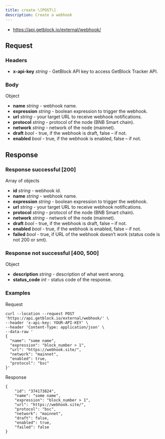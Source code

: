 ```yaml
---
title: create \[POST\]
description: Create a webhook
---
```


- https://api.getblock.io/external/webhook/

## Request

### Headers

- **x-api-key** _string_ - GetBlock API key to access GetBlock Tracker API.

### Body
Object

- **name** _string_ - webhook name.
- **expression** _string_ - boolean expression to trigger the webhook.
- **url** _string_ - your target URL to receive webhook notifications.
- **protocol** _string_ - protocol of the node (BNB Smart chain).
- **network** _string_ - network of the node (mainnet).
- **draft** _bool_ - true, if the webhook is draft, false – if not.
- **enabled** _bool_ - true, if the webhook is enabled, false – if not.

## Response

### Response successful [200]

Array of objects
- **id** _string_ - webhook id.
- **name** _string_ - webhook name.
- **expression** _string_ - boolean expression to trigger the webhook.
- **url** _string_ - your target URL to receive webhook notifications.
- **protocol** _string_ - protocol of the node (BNB Smart chain).
- **network** _string_ - network of the node (mainnet).
- **draft** _bool_ - true, if the webhook is draft, false – if not.
- **enabled** _bool_ - true, if the webhook is enabled, false – if not.
- **failed** _bool_ - true, if URL of the webhook doesn’t work (status code is not 200 or smt).

### Response not successful [400, 500]

Object
- **description** _string_ - description of what went wrong.
- **status_code** _int_ - status code of the response.

### Examples

Request

```
curl --location --request POST 'https://api.getblock.io/external/webhook/' \
--header 'x-api-key: YOUR-API-KEY' \
--header 'Content-Type: application/json' \
--data-raw '
{
  "name": "some name",
  "expression": "block_number > 1",
  "url": "https://webhook.site/",
  "network": "mainnet",
  "enabled": true,
  "protocol": "bsc"
}'
```

Response

```
{
    "id": "374173824",
    "name": "some name",
    "expression": "block_number > 1",
    "url": "https://webhook.site/",
    "protocol": "bsc",
    "network": "mainnet",
    "draft": false,
    "enabled": true,
    "failed": false
}
```
